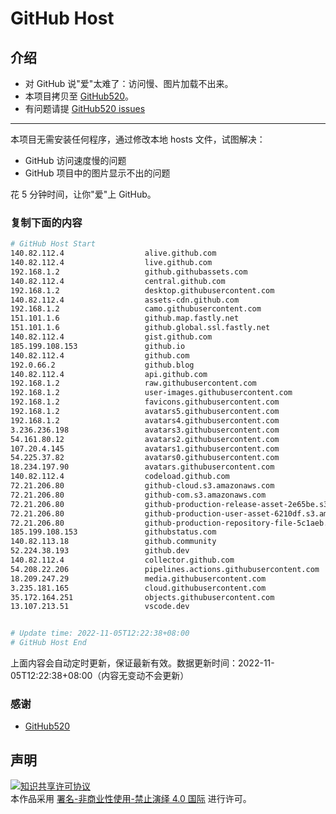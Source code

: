 # GitHub Host
## 介绍
- 对 GitHub 说"爱"太难了：访问慢、图片加载不出来。
- 本项目拷贝至 [GitHub520](https://github.com/521xueweihan/GitHub520)。
- 有问题请提 [GitHub520 issues](https://github.com/521xueweihan/GitHub520/issues/new)

---

本项目无需安装任何程序，通过修改本地 hosts 文件，试图解决：
- GitHub 访问速度慢的问题
- GitHub 项目中的图片显示不出的问题

花 5 分钟时间，让你"爱"上 GitHub。

### 复制下面的内容
```bash
# GitHub Host Start
140.82.112.4                  alive.github.com
140.82.112.4                  live.github.com
192.168.1.2                   github.githubassets.com
140.82.112.4                  central.github.com
192.168.1.2                   desktop.githubusercontent.com
140.82.112.4                  assets-cdn.github.com
192.168.1.2                   camo.githubusercontent.com
151.101.1.6                   github.map.fastly.net
151.101.1.6                   github.global.ssl.fastly.net
140.82.112.4                  gist.github.com
185.199.108.153               github.io
140.82.112.4                  github.com
192.0.66.2                    github.blog
140.82.112.4                  api.github.com
192.168.1.2                   raw.githubusercontent.com
192.168.1.2                   user-images.githubusercontent.com
192.168.1.2                   favicons.githubusercontent.com
192.168.1.2                   avatars5.githubusercontent.com
192.168.1.2                   avatars4.githubusercontent.com
3.236.236.198                 avatars3.githubusercontent.com
54.161.80.12                  avatars2.githubusercontent.com
107.20.4.145                  avatars1.githubusercontent.com
54.225.37.82                  avatars0.githubusercontent.com
18.234.197.90                 avatars.githubusercontent.com
140.82.112.4                  codeload.github.com
72.21.206.80                  github-cloud.s3.amazonaws.com
72.21.206.80                  github-com.s3.amazonaws.com
72.21.206.80                  github-production-release-asset-2e65be.s3.amazonaws.com
72.21.206.80                  github-production-user-asset-6210df.s3.amazonaws.com
72.21.206.80                  github-production-repository-file-5c1aeb.s3.amazonaws.com
185.199.108.153               githubstatus.com
140.82.113.18                 github.community
52.224.38.193                 github.dev
140.82.112.4                  collector.github.com
54.208.22.206                 pipelines.actions.githubusercontent.com
18.209.247.29                 media.githubusercontent.com
3.235.181.165                 cloud.githubusercontent.com
35.172.164.251                objects.githubusercontent.com
13.107.213.51                 vscode.dev


# Update time: 2022-11-05T12:22:38+08:00
# GitHub Host End

```
上面内容会自动定时更新，保证最新有效。数据更新时间：2022-11-05T12:22:38+08:00（内容无变动不会更新）

### 感谢

- [GitHub520](https://github.com/521xueweihan/GitHub520)

## 声明
<a rel="license" href="https://creativecommons.org/licenses/by-nc-nd/4.0/deed.zh"><img alt="知识共享许可协议" style="border-width: 0" src="https://licensebuttons.net/l/by-nc-nd/4.0/88x31.png"></a><br>本作品采用 <a rel="license" href="https://creativecommons.org/licenses/by-nc-nd/4.0/deed.zh">署名-非商业性使用-禁止演绎 4.0 国际</a> 进行许可。
